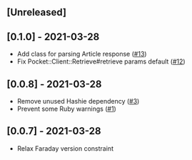 ## [Unreleased]

## [0.1.0] - 2021-03-28

- Add class for parsing Article response ([#13](https://github.com/andyw8/pocket-ruby/pull/13))
- Fix Pocket::Client::Retrieve#retrieve params default ([#12](https://github.com/andyw8/pocket-ruby/pull/12))

## [0.0.8] - 2021-03-28

- Remove unused Hashie dependency ([#3](https://github.com/andyw8/pocket-ruby/pull/3))
- Prevent some Ruby warnings ([#1](https://github.com/andyw8/pocket-ruby/pull/1))

## [0.0.7] - 2021-03-28

- Relax Faraday version constraint
